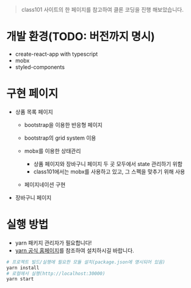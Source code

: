 > class101 사이트의 한 페이지를 참고하여 클론 코딩을 진행 해보았습니다.

# 개발 환경(TODO: 버전까지 명시)

- create-react-app with typescript
- mobx
- styled-components

# 구현 페이지

- 상품 목록 페이지

  - bootstrap을 이용한 반응형 페이지
  - bootstrap의 grid system 이용
  - mobx를 이용한 상태관리

    - 상품 페이지와 장바구니 페이지 두 곳 모두에서 state 관리하기 위함
    - class101에서는 mobx를 사용하고 있고, 그 스펙을 맞추기 위해 사용

  - 페이지네이션 구현

- 장바구니 페이지

# 실행 방법

- yarn 패키지 관리자가 필요합니다!
- [yarn 공식 홈페이지](https://classic.yarnpkg.com/en/docs/install/#mac-stable)를 참조하여 설치하시길 바랍니다.

```bash
# 프로젝트 빌드/실행에 필요한 모듈 설치(package.json에 명시되어 있음)
yarn install
# 로컬에서 실행(http://localhost:30000)
yarn start
```
